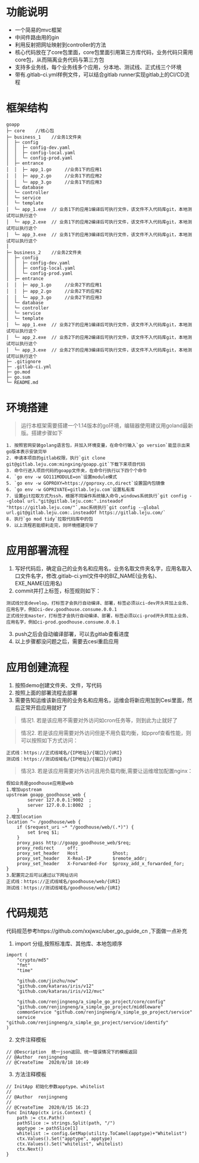# 功能说明
+ 一个简易的mvc框架
+ 中间件路由用的gin
+ 利用反射把网址映射到controller的方法
+ 核心代码放在了core包里面，core包里面引用第三方库代码，业务代码只需用core包，从而隔离业务代码与第三方包
+ 支持多业务线，每个业务线多个应用，分本地、测试线、正式线三个环境
+ 带有.gitlab-ci.yml样例文件，可以结合gitlab runner实现gitlab上的CI/CD流程
# 框架结构
```text
goapp                           
├─ core    //核心包                 
├─ business_1    //业务1文件夹                 
│  ├─ config  
│  │  ├─ config-dev.yaml                      
│  │  ├─ config-local.yaml                    
│  │  └─ config-prod.yaml
│  ├─ entrance  
│  │  ├─ app_1.go     //业务1下的应用1                        
│  │  ├─ app_2.go     //业务1下的应用2               
│  │  └─ app_3.go     //业务1下的应用3 
│  └─ database
│  └─ controller
│  └─ service                                 
│  └─ template   
│  └─ app_1.exe  // 业务1下的应用1编译后可执行文件，该文件不入代码库git，本地测试可以执行这个                          
│  └─ app_2.exe  // 业务1下的应用2编译后可执行文件，该文件不入代码库git，本地测试可以执行这个                          
│  └─ app_3.exe  // 业务1下的应用3编译后可执行文件，该文件不入代码库git，本地测试可以执行这个                          
│
├─ business_2    //业务2文件夹                 
│  ├─ config  
│  │  ├─ config-dev.yaml                      
│  │  ├─ config-local.yaml                    
│  │  └─ config-prod.yaml
│  ├─ entrance  
│  │  ├─ app_1.go     //业务2下的应用1                        
│  │  ├─ app_2.go     //业务2下的应用2               
│  │  └─ app_3.go     //业务2下的应用3 
│  └─ database
│  └─ controller
│  └─ service                                 
│  └─ template   
│  └─ app_1.exe  // 业务2下的应用1编译后可执行文件，该文件不入代码库git，本地测试可以执行这个                          
│  └─ app_2.exe  // 业务2下的应用2编译后可执行文件，该文件不入代码库git，本地测试可以执行这个                          
│  └─ app_3.exe  // 业务2下的应用3编译后可执行文件，该文件不入代码库git，本地测试可以执行这个  
├─ .gitignore    
├─ .gitlab-ci.yml                      
├─ go.mod                   
├─ go.sum                                   
└─ README.md
```  
# 环境搭建
>运行本框架需要搭建一个1.14版本的go环境，编辑器使用建议用goland最新版。搭建步骤如下

```text
1. 按照官网安装golang语言包，并加入环境变量，在命令行输入`go version`能显示出来go版本表示安装完毕
2. 申请本项目的gitlab权限，执行`git clone git@gitlab.leju.com:mingxing/goapp.git`下载下来项目代码
3. 命令行进入项目代码的goapp文件夹，在命令行执行以下四个个命令
4. `go env -w GO111MODULE=on`设置module模式
5. `go env -w GOPROXY=https://goproxy.cn,direct`设置国内包镜像
6. `go env -w GOPRIVATE=gitlab.leju.com`设置私有库
7. 设置git拉取方式为ssh，根据不同操作系统输入命令,windows系统执行`git config --global url."git@gitlab.leju.com:".insteadof "https://gitlab.leju.com/"`,mac系统执行`git config --global url.git@gitlab.leju.com:.insteadOf https://gitlab.leju.com/`
8. 执行`go mod tidy`拉取代码库中的包
9. 以上流程若能顺利走完，则环境搭建完毕了
```

# 应用部署流程
1. 写好代码后，确定自己的业务名和应用名，业务名取文件夹名字，应用名取入口文件名字，修改.gitlab-ci.yml文件中的BIZ_NAME(业务名)、EXE_NAME(应用名)
2. commit并打上标签，标签规则如下：
```text
测试线分支develop，打标签才会执行自动编译、部署，标签必须以ci-dev开头并加上业务、应用名字，例如ci-dev.goodhouse.consume.0.0.1
正式线分支master，打标签才会执行自动编译、部署，标签必须以ci-prod开头并加上业务、应用名字，例如ci-prod.goodhouse.consume.0.0.1
```
3. push之后会自动编译部署，可以去gitlab查看进度
4. 以上步骤都没问题之后，需要去cesi重启应用

# 应用创建流程
1. 按照demo创建文件夹、文件，写代码
2. 按照上面的部署流程去部署
3. 需要告知运维该新应用的业务名和应用名，运维会将新应用加到Cesi里面，然后正常开启应用就好了
>情况1. 若是该应用不需要对外访问如cron任务等，则到此为止就好了

>情况2. 若是该应用需要对外访问但是不用负载均衡，如pprof查看性能，则可以按照如下方式访问：
```text
正式线：https://正式线域名/{IP地址}/{端口}/{URI}
测试线：https://测试线域名/{IP地址}/{端口}/{URI}
```
>情况3. 若是该应用需要对外访问且用负载均衡,需要让运维增加配置nginx：
```text
假如业务是goodhouse应用是web
1.增加upstream
upstream goapp_goodhouse_web {
        server 127.0.0.1:9002  ;
        server 127.0.0.1:8002  ;
    }
2.增加location
location ^~ /goodhouse/web {
    if ($request_uri ~* "/goodhouse/web/(.*)") {
        set $req $1;
    }
    proxy_pass http://goapp_goodhouse_web/$req;
    proxy_redirect     off;
    proxy_set_header   Host             $host;
    proxy_set_header   X-Real-IP        $remote_addr;
    proxy_set_header   X-Forwarded-For  $proxy_add_x_forwarded_for;
}
3.配置完之后可以通过以下网址访问
正式线：https://正式线域名/goodhouse/web/{URI}
测试线：https://测试线域名/goodhouse/web/{URI}
```

# 代码规范
代码规范参考https://github.com/xxjwxc/uber_go_guide_cn ,下面做一点补充

1. import 分组,按照标准库、其他库、本地包顺序
```
import (
	"crypto/md5"
	"fmt"
	"time"

	"github.com/jinzhu/now"
	"github.com/kataras/iris/v12"
	"github.com/kataras/iris/v12/mvc"

	"github.com/renjingneng/a_simple_go_project/core/config"
	"github.com/renjingneng/a_simple_go_project/middleware"
	commonService "github.com/renjingneng/a_simple_go_project/service"
	service "github.com/renjingneng/a_simple_go_project/service/identify"
)
```
2. 文件注释模板
``` 
// @Description  统一json返回、统一错误情况下的模板返回
// @Author  renjingneng
// @CreateTime  2020/8/18 10:49
``` 
3. 方法注释模板
``` 
// InitApp 初始化参数apptype、whitelist
//
// @Author  renjingneng
//
// @CreateTime  2020/8/15 16:23
func InitApp(ctx iris.Context) {
	path := ctx.Path()
	pathSlice := strings.Split(path, "/")
	apptype := pathSlice[1]
	whitelist := config.GetMap(utility.ToCamel(apptype)+"Whitelist")
	ctx.Values().Set("apptype", apptype)
	ctx.Values().Set("whitelist", whitelist)
	ctx.Next()
}
``` 